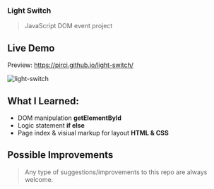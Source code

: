 ### Light Switch
> JavaScript DOM event project

## Live Demo

Preview: https://pirci.github.io/light-switch/

![light-switch](img)

## What I Learned:

- DOM manipulation **getElementById**
- Logic statement **if else**
- Page index & visiual markup for layout **HTML & CSS**

## Possible Improvements

> Any type of suggestions/improvements to this repo are always welcome.
